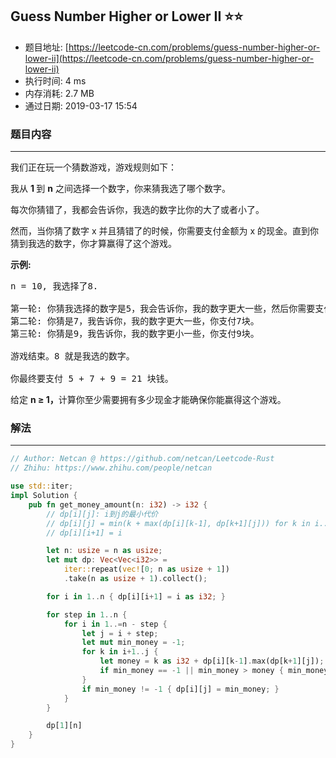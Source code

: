 ## Guess Number Higher or Lower II :star::star:
- 题目地址: [https://leetcode-cn.com/problems/guess-number-higher-or-lower-ii](https://leetcode-cn.com/problems/guess-number-higher-or-lower-ii)
- 执行时间: 4 ms 
- 内存消耗: 2.7 MB
- 通过日期: 2019-03-17 15:54

### 题目内容
---
<p>我们正在玩一个猜数游戏，游戏规则如下：</p>

<p>我从 <strong>1 </strong>到 <strong>n</strong> 之间选择一个数字，你来猜我选了哪个数字。</p>

<p>每次你猜错了，我都会告诉你，我选的数字比你的大了或者小了。</p>

<p>然而，当你猜了数字 x 并且猜错了的时候，你需要支付金额为 x 的现金。直到你猜到我选的数字，你才算赢得了这个游戏。</p>

<p><strong>示例:</strong></p>

<pre>n = 10, 我选择了8.

第一轮: 你猜我选择的数字是5，我会告诉你，我的数字更大一些，然后你需要支付5块。
第二轮: 你猜是7，我告诉你，我的数字更大一些，你支付7块。
第三轮: 你猜是9，我告诉你，我的数字更小一些，你支付9块。

游戏结束。8 就是我选的数字。

你最终要支付 5 + 7 + 9 = 21 块钱。
</pre>

<p>给定 <strong>n ≥ 1，</strong>计算你至少需要拥有多少现金才能确保你能赢得这个游戏。</p>


### 解法
---
```rust
// Author: Netcan @ https://github.com/netcan/Leetcode-Rust
// Zhihu: https://www.zhihu.com/people/netcan

use std::iter;
impl Solution {
    pub fn get_money_amount(n: i32) -> i32 {
        // dp[i][j]: i到j的最小代价
        // dp[i][j] = min(k + max(dp[i][k-1], dp[k+1][j])) for k in i..j
        // dp[i][i+1] = i

        let n: usize = n as usize;
        let mut dp: Vec<Vec<i32>> =
            iter::repeat(vec![0; n as usize + 1])
            .take(n as usize + 1).collect();

        for i in 1..n { dp[i][i+1] = i as i32; }

        for step in 1..n {
            for i in 1..=n - step {
                let j = i + step;
                let mut min_money = -1;
                for k in i+1..j {
                    let money = k as i32 + dp[i][k-1].max(dp[k+1][j]);
                    if min_money == -1 || min_money > money { min_money = money; }
                }
                if min_money != -1 { dp[i][j] = min_money; }
            }
        }

        dp[1][n]
    }
}

```